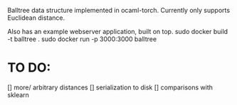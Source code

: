 Balltree data structure implemented in ocaml-torch. Currently only supports Euclidean distance. 

Also has an example webserver application, built on top.
sudo docker build -t balltree .
sudo docker run -p 3000:3000 balltree

# TO DO:
[] more/ arbitrary distances
[] serialization to disk
[] comparisons with sklearn
